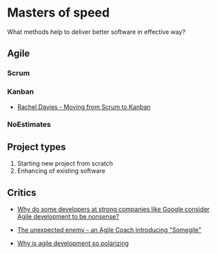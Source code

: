 # Masters of speed

What methods help to deliver better software in effective way?


## Agile

### Scrum 

### Kanban

+ [Rachel Davies - Moving from Scrum to Kanban](https://vimeo.com/43624438)


### NoEstimates 

## Project types

1. Starting new project from scratch
2. Enhancing of existing software


## Critics

- [Why do some developers at strong companies like Google consider Agile development to be nonsense?](https://www.quora.com/Why-do-some-developers-at-strong-companies-like-Google-consider-Agile-development-to-be-nonsense#)

- [The unexpected enemy - an Agile Coach introducing "Somegile"](https://www.scrum.org/forum/scrum-forum/7277/part-iii-unexpected-enemy-agile-coach-introducing-somegile)

- [Why is agile development so polarizing](https://www.quora.com/Why-is-agile-development-so-polarizing)
